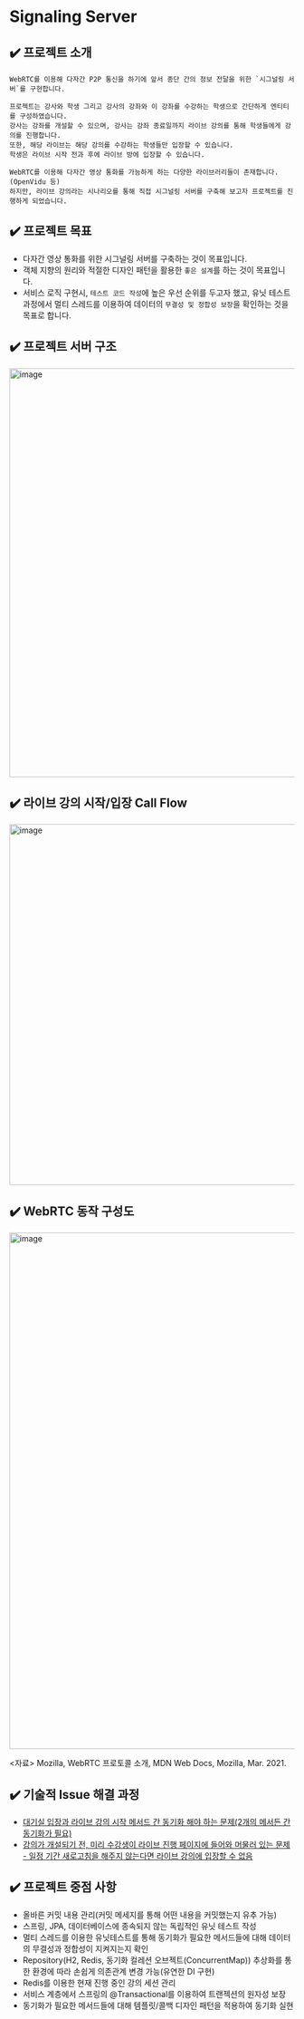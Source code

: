 # Signaling Server

## ✔️ 프로젝트 소개
```
WebRTC를 이용해 다자간 P2P 통신을 하기에 앞서 종단 간의 정보 전달을 위한 `시그널링 서버`를 구현합니다.

프로젝트는 강사와 학생 그리고 강사의 강좌와 이 강좌를 수강하는 학생으로 간단하게 엔티티를 구성하였습니다.
강사는 강좌를 개설할 수 있으며, 강사는 강좌 종료일까지 라이브 강의를 통해 학생들에게 강의를 진행합니다. 
또한, 해당 라이브는 해당 강의를 수강하는 학생들만 입장할 수 있습니다. 
학생은 라이브 시작 전과 후에 라이브 방에 입장할 수 있습니다.

WebRTC를 이용해 다자간 영상 통화를 가능하게 하는 다양한 라이브러리들이 존재합니다.(OpenVidu 등) 
하지만, 라이브 강의라는 시나리오를 통해 직접 시그널링 서버를 구축해 보고자 프로젝트를 진행하게 되었습니다.
```
## ✔️ 프로젝트 목표
- 다자간 영상 통화를 위한 시그널링 서버를 구축하는 것이 목표입니다.
- 객체 지향의 원리와 적절한 디자인 패턴을 활용한 `좋은 설계`를 하는 것이 목표입니다.
- 서비스 로직 구현시, `테스트 코드 작성`에 높은 우선 순위를 두고자 했고, 유닛 테스트 과정에서 멀티 스레드를 이용하여 데이터의 `무결성 및 정합성 보장`을 확인하는 것을 목표로 합니다.

## ✔️ 프로젝트 서버 구조
<img width="722" alt="image" src="https://user-images.githubusercontent.com/32871201/154042568-f0e66509-4c8b-4985-81fa-c88921ada8a2.png">

## ✔️ 라이브 강의 시작/입장 Call Flow
<img width="637" alt="image" src="https://user-images.githubusercontent.com/32871201/154230729-3758cead-5490-40d8-b032-7a3571035295.png">

## ✔️ WebRTC 동작 구성도
<img width="912" alt="image" src="https://user-images.githubusercontent.com/32871201/154042921-c5dffad7-1c2a-47d5-a803-953970202e4c.png">

<자료> Mozilla, WebRTC 프로토콜 소개, MDN Web Docs, Mozilla, Mar. 2021.
## ✔️ 기술적 Issue 해결 과정
- [대기실 입장과 라이브 강의 시작 메서드 간 동기화 해야 하는 문제(2개의 메서든 간 동기화가 필요)](https://zmfl1230.notion.site/ff7c97f87ae3413d8fcd7f4402e1e749)
- [강의가 개설되기 전, 미리 수강생이 라이브 진행 페이지에 들어와 머물러 있는 문제 - 일정 기간 새로고침을 해주지 않는다면 라이브 강의에 입장할 수 없음](https://zmfl1230.notion.site/86b9219bf3f14e0a809bf864523eef81)

## ✔️ 프로젝트 중점 사항
- 올바른 커밋 내용 관리(커밋 메세지를 통해 어떤 내용을 커밋했는지 유추 가능)
- 스프링, JPA, 데이터베이스에 종속되지 않는 독립적인 유닛 테스트 작성
- 멀티 스레드를 이용한 유닛테스트를 통해 동기화가 필요한 메서드들에 대해 데이터의 무결성과 정합성이 지켜지는지 확인
- Repository(H2, Redis, 동기화 컬레션 오브젝트(ConcurrentMap)) 추상화를 통한 환경에 따라 손쉽게 의존관계 변경 가능(유연한 DI 구현)
- Redis를 이용한 현재 진행 중인 강의 세션 관리
- 서비스 계층에서 스프링의 @Transactional를 이용하여 트랜젝션의 원자성 보장
- 동기화가 필요한 메서드들에 대해 템플릿/콜백 디자인 패턴을 적용하여 동기화 실현
